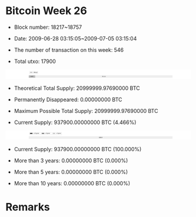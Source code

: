 # Bitcoin Week 26

- Block number: 18217~18757

- Date: 2009-06-28 03:15:05~2009-07-05 03:15:04

- The number of transaction on this week: 546

- Total utxo: 17900

![](../images/mined_week26.png)

- Theoretical Total Supply: 20999999.97690000 BTC

- Permanently Disappeared: 0.00000000 BTC

- Maximum Possible Total Supply: 20999999.97690000 BTC

- Current Supply: 937900.00000000 BTC (4.466%)

![](../images/year_week26.png)


- Current Supply: 937900.00000000 BTC (100.000%)

- More than 3 years: 0.00000000 BTC (0.000%)

- More than 5 years: 0.00000000 BTC (0.000%)

- More than 10 years: 0.00000000 BTC (0.000%)

# Remarks

